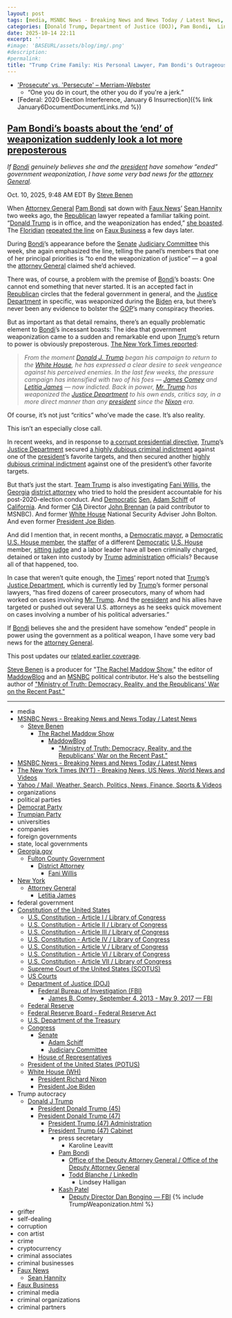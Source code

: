 ```yaml
---
layout: post
tags: [media, MSNBC News - Breaking News and News Today / Latest News, Steve Benen, The Rachel Maddow Show, MaddowBlog, “Ministry of Truth –  Democracy Reality and the Republicans’ War on the Recent Past.”, MSNBC News - Breaking News and News Today / Latest News, The New York Times (NYT) - Breaking News US News World News and Videos, Yahoo / Mail Weather Search Politics News Finance Sports & Videos, organizations, political parties, Democrat Party, Trumpian Party, universities, companies, foreign governments, state local governments, Georgia.gov, Fulton County Government, District Attorney, Fani Willis, New York, Attorney General, Letitia James, federal government, Constitution of the United States, U.S. Constitution - Article I / Library of Congress, U.S. Constitution - Article II / Library of Congress, U.S. Constitution - Article III / Library of Congress, U.S. Constitution - Article IV / Library of Congress, U.S. Constitution - Article V / Library of Congress, U.S. Constitution - Article VI / Library of Congress, U.S. Constitution - Article VII / Library of Congress, Supreme Court of the United States (SCOTUS), US Courts, Department of Justice (DOJ), Federal Bureau of Investigation (FBI), James B. Comey September 4 2013 - May 9 2017 — FBI, Federal Reserve, Federal Reserve Board - Federal Reserve Act, U.S. Department of the Treasury, Congress, Senate, Adam Schiff, Judiciary Committee, House of Representatives, President of the United States (POTUS), White House (WH), President Richard Nixon, President Joe Biden, Trump autocracy, Donald J Trump, President Donald Trump (45), President Donald Trump (47), President Trump (47) Administration, President Trump (47) Cabinet, press secretary, Karoline Leavitt, Pam Bondi, Office of the Deputy Attorney General / Office of the Deputy Attorney General, Todd Blanche / LinkedIn, Lindsey Halligan, Kash Patel, Deputy Director Dan Bongino — FBI, grifter, self-dealing, corruption, con artist, crime, cryptocurrency, criminal associates, criminal businesses, Faux News, Sean Hannity, Faux Business, criminal media, criminal organizations, criminal partners]
categories: [Donald Trump, Department of Justice (DOJ), Pam Bondi,  Lindsey Halligan, perceived enemies, weaponization]
date: 2025-10-14 22:11
excerpt: ''
#image: 'BASEURL/assets/blog/img/.png'
#description:
#permalink:
title: "Trump Crime Family: His Personal Lawyer, Pam Bondi's Outrageous Lies That The Department of Justice (DOJ) Isn’t Weaponized"
---
```


- ['Prosecute' vs. 'Persecute' – Merriam-Webster](https://www.merriam-webster.com/grammar/prosecuted-vs-persecuted-usage)
    - “One you do in court, the other you do if you're a jerk.”
- [Federal: 2020 Election Interference, January 6 Insurrection]({% link January6DocumentDocumentLinks.md %})

## [Pam Bondi’s boasts about the ‘end’ of weaponization suddenly look a lot more preposterous](https://www.msnbc.com/rachel-maddow-show/maddowblog/pam-bondis-boasts-end-weaponization-suddenly-look-lot-preposterous-rcna236855)

*If [Bondi](https://www.justice.gov/ag/staff-profile/meet-attorney-general/) genuinely believes she and the [president](https://www.whitehouse.gov/) have somehow “ended” government weaponization, I have some very bad news for the [attorney General](https://www.justice.gov/).*

Oct. 10, 2025, 9:48 AM EDT
By [Steve Benen](https://www.msnbc.com/author/steve-benen-ncpn433601)

When [Attorney General](https://www.justice.gov/) [Pam Bondi](https://www.justice.gov/ag/staff-profile/meet-attorney-general/) sat down with [Faux News](https://www.foxnews.com/)’ [Sean Hannity](https://www.foxnews.com/person/h/sean-hannity) two weeks ago, the [Republican](https://www.gop.com/) lawyer repeated a familiar talking point. “[Donald Trump](https://www.donaldjtrump.com/) is in office, and the weaponization has ended,” [she boasted](https://www.yahoo.com/news/articles/pam-bondi-claims-weaponization-ended-141332238.html). The [Floridian](https://www.justice.gov/ag/staff-profile/meet-attorney-general/) [repeated the line](https://bsky.app/profile/atrupar.com/post/3m24xo4ce6g2f) on [Faux Business](https://www.foxnews.com/) a few days later.

During [Bondi](https://www.justice.gov/ag/staff-profile/meet-attorney-general/)’s appearance before the [Senate](https://www.senate.gov/) [Judiciary Committee](http://www.judiciary.senate.gov/) this week, she again emphasized the line, telling the panel’s members that one of her principal priorities is “to end the weaponization of justice” — a goal the [attorney General](https://www.justice.gov/) claimed she’d achieved.

There was, of course, a problem with the premise of [Bondi](https://www.justice.gov/ag/staff-profile/meet-attorney-general/)’s boasts: One cannot end something that never started. It is an accepted fact in [Republican](https://www.gop.com/) circles that the federal government in general, and the [Justice Department](https://www.justice.gov/) in specific, was weaponized during the [Biden](https://bidenwhitehouse.archives.gov/) era, but there’s never been any evidence to bolster the [GOP](https://www.gop.com/)’s many conspiracy theories.

But as important as that detail remains, there’s an equally problematic element to [Bondi](https://www.justice.gov/ag/staff-profile/meet-attorney-general/)’s incessant boasts: The idea that government weaponization came to a sudden and remarkable end upon [Trump](https://www.donaldjtrump.com/)’s return to power is obviously preposterous. [The New York Times reported](https://www.nytimes.com/interactive/2025/10/07/us/politics/trump-enemies-justice-department-investigations.html):

> *From the moment [Donald J. Trump](https://www.donaldjtrump.com/) began his campaign to return to the [White House](https://www.whitehouse.gov/), he has expressed a clear desire to seek vengeance against his perceived enemies. In the last few weeks, the pressure campaign has intensified with two of his foes — [James Comey](https://www.fbi.gov/history/directors/james-b-comey/) and [Letitia James](https://ag.ny.gov/about/meet-letitia-james/) — now indicted. Back in power, [Mr. Trump](https://www.donaldjtrump.com/) has weaponized the [Justice Department](https://www.justice.gov/) to his own ends, critics say, in a more direct manner than any [president](https://www.whitehouse.gov/) since the [Nixon](https://www.nixonlibrary.gov/) era.*

Of course, it’s not just “critics” who’ve made the case. It’s also reality.

This isn’t an especially close call.

In recent weeks, and in response to [a corrupt presidential directive](https://www.msnbc.com/rachel-maddow-show/maddowblog/trumps-directive-ag-bondi-seen-impeachment-level-scandal-rcna232888), [Trump](https://www.donaldjtrump.com/)’s [Justice Department](https://www.justice.gov/) secured [a highly dubious criminal indictment](https://www.msnbc.com/rachel-maddow-show/maddowblog/trump-orchestrates-james-comey-indictment-fbi-justice-corruption-rcna233857) against one of the [president](https://www.donaldjtrump.com/)’s favorite targets, and then secured another [highly dubious criminal indictment](https://www.msnbc.com/rachel-maddow-show/maddowblog/one-thing-letitia-james-james-comey-indictments-common-rcna236837) against one of the president’s other favorite targets.

But that’s just the start. [Team Trump](https://www.donaldjtrump.com/) is also investigating [Fani Willis](https://www.msnbc.com/rachel-maddow-show/maddowblog/fani-willis-faces-subpoena-trumps-justice-department-joining-unsettlin-rcna234429), the [Georgia](https://www.georgia.gov/) [district attorney](https://fultoncountyga.gov/Inside-Fulton-County/Fulton-County-Departments/District-Attorney/DA-Executive-Team/Fani-Willis) who tried to hold the president accountable for his post-2020-election conduct. And [Democratic](https://www.democrats.org/) [Sen.](https://www.senate.gov/) [Adam Schiff](https://www.msnbc.com/rachel-maddow-show/maddowblog/adam-schiff-tries-turn-tables-pushes-investigation-fhfas-pulte-rcna230346) of [California](https://www.ca.gov/). And former [CIA](https://www.cia.gov/) Director [John Brennan](https://www.msnbc.com/rachel-maddow-show/maddowblog/doj-says-comey-brennan-perceived-trump-foes-are-criminal-investigation-rcna217731) (a paid contributor to MSNBC). And former [White House](https://www.whitehouse.gov/) National Security Adviser John Bolton. And even former [President Joe Biden](https://www.msnbc.com/rachel-maddow-show/maddowblog/trump-targets-biden-new-investigation-republican-endgame-comes-focus-rcna211131).

And did I mention that, in recent months, a [Democratic mayor](https://www.msnbc.com/rachel-maddow-show/maddowblog/newark-mayor-ras-baraka-sues-alina-habba-ice-arrest-rcna210629), a [Democratic U.S. House member](https://www.msnbc.com/rachel-maddow-show/maddowblog/rep-lamonica-mciver-arrested-ice-new-jersey-alina-habba-rcna207334), the [staffer](https://www.nytimes.com/2025/05/31/nyregion/nadler-aide-handcuffed-federal-agents.html) of a different [Democratic](https://www.democrats.org/) [U.S. House](https://www.house.gov=) member, [sitting judge](https://www.msnbc.com/rachel-maddow-show/maddowblog/fbi-arrests-judge-wisconsin-ag-pam-bondi-directs-new-threats-judiciary-rcna203061) and a labor leader have all been criminally charged, detained or taken into custody by [Trump](https://www.donaldjtrump.com/) [administration](https://www.whitehouse.gov/administration/) officials? Because all of that happened, too.

In case that weren’t quite enough, the [Times](https://www.nytimes.com/)’ report noted that [Trump](https://www.donaldjtrump.com/)’s [Justice Department](https://www.justice.gov/), which is currently led by [Trump](https://www.donaldjtrump.com/)’s former personal lawyers, “has fired dozens of career prosecutors, many of whom had worked on cases involving [Mr. Trump](https://www.donaldjtrump.com/). And the [president](https://www.donaldjtrump.com/) and his allies have targeted or pushed out several U.S. attorneys as he seeks quick movement on cases involving a number of his political adversaries.”

If [Bondi](https://www.justice.gov/ag/staff-profile/meet-attorney-general/) believes she and the president have somehow “ended” people in power using the government as a political weapon, I have some very bad news for the [attorney General](https://www.justice.gov/).

This post updates our [related earlier coverage](https://www.msnbc.com/rachel-maddow-show/maddowblog/fani-willis-faces-subpoena-trumps-justice-department-joining-unsettlin-rcna234429).

[Steve Benen](https://www.msnbc.com/author/steve-benen-ncpn433601) is a producer for "[The Rachel Maddow Show](https://www.msnbc.com/rachel-maddow-show)," the editor of [MaddowBlog](https://www.msnbc.com/rachel-maddow-show) and an [MSNBC](https://www.msnbc.com/) political contributor. He's also the bestselling author of ["Ministry of Truth: Democracy, Reality, and the Republicans' War on the Recent Past."](https://www.harpercollins.com/products/ministry-of-truth-steve-benen)

----
- media
- [MSNBC News - Breaking News and News Today / Latest News](https://www.msnbc.com/)
    - [Steve Benen](https://www.msnbc.com/author/steve-benen-ncpn433601)
        - [The Rachel Maddow Show](https://www.msnbc.com/rachel-maddow-show)
            - [MaddowBlog](https://www.msnbc.com/rachel-maddow-show)
                - ["Ministry of Truth: Democracy, Reality, and the Republicans' War on the Recent Past."](https://www.harpercollins.com/products/ministry-of-truth-steve-benen)
- [MSNBC News - Breaking News and News Today / Latest News](https://www.msnbc.com/)
- [The New York Times (NYT) - Breaking News, US News, World News and Videos](https://www.nytimes.com/)
- [Yahoo / Mail, Weather, Search, Politics, News, Finance, Sports & Videos](https://www.yahoo.com/)
- organizations
- political parties
- [Democrat Party](https://www.democrats.org/)
- [Trumpian Party](https://www.gop.com/)
- universities
- companies
- foreign governments
- state, local governments 
- [Georgia.gov](https://georgia.gov/)
    - [Fulton County Government](https://fultoncountyga.gov/)
        - [District Attorney](https://fultoncountyga.gov/Inside-Fulton-County/Fulton-County-Departments/District-Attorney)
            - [Fani Willis](https://fultoncountyga.gov/Inside-Fulton-County/Fulton-County-Departments/District-Attorney/DA-Executive-Team/Fani-Willis)
- [New York](https://www.ny.gov/)
    - [Attorney General](https://ag.ny.gov/)
        - [Letitia James](https://ag.ny.gov/about/meet-letitia-james)
- federal government
- [Constitution of the United States](https://constitution.congress.gov/constitution/)
    - [U.S. Constitution - Article I / Library of Congress](https://constitution.congress.gov/constitution/article-1/)
    - [U.S. Constitution - Article II / Library of Congress](https://constitution.congress.gov/constitution/article-2/)
    - [U.S. Constitution - Article III / Library of Congress](https://constitution.congress.gov/constitution/article-3/)
    - [U.S. Constitution - Article IV / Library of Congress](https://constitution.congress.gov/constitution/article-4/)
    - [U.S. Constitution - Article V / Library of Congress](https://constitution.congress.gov/constitution/article-5/)
    - [U.S. Constitution - Article VI / Library of Congress](https://constitution.congress.gov/constitution/article-6/)
    - [U.S. Constitution - Article VII / Library of Congress](https://constitution.congress.gov/constitution/article-7/)
    - [Supreme Court of the United States (SCOTUS)](https://www.supremecourt.gov/)
    - [US Courts](https://www.uscourts.gov/)
    - [Department of Justice (DOJ)](https://www.justice.gov/)
        - [Federal Bureau of Investigation (FBI)](https://www.fbi.gov/)
            - [James B. Comey, September 4, 2013 - May 9, 2017 — FBI](https://www.fbi.gov/history/directors/james-b-comey/)
    - [Federal Reserve](https://www.federalreserve.gov/)
    - [Federal Reserve Board - Federal Reserve Act](https://www.federalreserve.gov/aboutthefed/fract.htm)
    - [U.S. Department of the Treasury](https://home.treasury.gov/)
    - [Congress](https://www.congress.gov/)
        - [Senate](https://www.senate.gov/)
            - [Adam Schiff](https://www.schiff.senate.gov/)
            - [Judiciary Committee](http://www.judiciary.senate.gov/)
        - [House of Representatives](https://www.house.gov/)
     - [President of the United States (POTUS)](https://www.whitehouse.gov/)
    - [White House (WH)](https://www.whitehouse.gov/)
        - [President Richard Nixon](https://www.nixonlibrary.gov/)
        - [President Joe Biden](https://bidenwhitehouse.archives.gov/)
- Trump autocracy
    - [Donald J Trump](https://www.donaldjtrump.com/)
        - [President Donald Trump (45)](https://trumpwhitehouse.archives.gov/)
        - [President Donald Trump (47)](https://www.whitehouse.gov/administration/donald-j-trump/)
            - [President Trump (47) Administration](https://www.whitehouse.gov/administration/)
            - [President Trump (47) Cabinet](https://www.whitehouse.gov/administration/the-cabinet/)
                - press secretary
                    - Karoline Leavitt
                - [Pam Bondi](https://www.justice.gov/ag/staff-profile/meet-attorney-general)
                    - [Office of the Deputy Attorney General / Office of the Deputy Attorney General](https://www.justice.gov/dag)
                    - [Todd Blanche / LinkedIn](https://www.linkedin.com/in/toddblanche/)
                        - Lindsey Halligan
                - [Kash Patel](https://www.fbi.gov/about/leadership-and-structure/director-patel)
                    - [Deputy Director Dan Bongino — FBI](https://www.fbi.gov/about/leadership-and-structure/deputy-director-dan-bongino)
{% include TrumpWeaponization.html %}
- grifter
- self-dealing
- corruption
- con artist
- crime
- cryptocurrency
- criminal associates
- criminal businesses
- [Faux News](https://www.foxnews.com/)
    - [Sean Hannity](https://www.foxnews.com/person/h/sean-hannity)
- [Faux Business](https://www.foxbusiness.com/)
- criminal media
- criminal organizations
- criminal partners